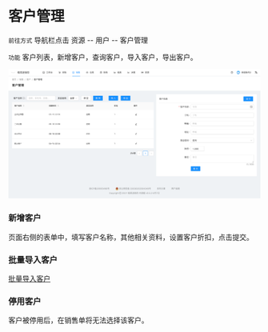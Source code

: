 # 客户管理
`前往方式` 导航栏点击 资源 -- 用户 -- 客户管理

`功能` 客户列表，新增客户，查询客户，导入客户，导出客户。

![avatar](../_media/screenshot/客户管理.png)

### 新增客户
页面右侧的表单中，填写客户名称，其他相关资料，设置客户折扣，点击提交。


### 批量导入客户
[批量导入客户](pages/批量导入客户.md)

### 停用客户
客户被停用后，在销售单将无法选择该客户。


<!--
操作步骤同供应商管理，参见[供应商管理](pages/供应商管理.md)

